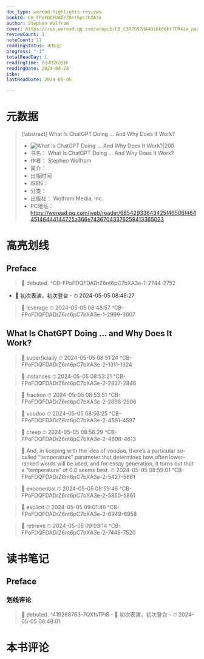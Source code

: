 ```yaml
---
doc_type: weread-highlights-reviews
bookId: CB_FPoFDQFDADrZ6nt6pC7bXA3e
author: Stephen Wolfram
cover: https://res.weread.qq.com/wrepub/CB_C3R7G97HA40i6k06kf7OR4zw_parsecover
reviewCount: 1
noteCount: 11
readingStatus: 未标记
progress: "-1"
totalReadDay: 1
readingTime: 0小时26分钟
readingDate: 2024-04-28
isbn: 
lastReadDate: 2024-05-05

---
```

# 元数据
> [!abstract] What Is ChatGPT Doing ... And Why Does It Work?
> - ![ What Is ChatGPT Doing ... And Why Does It Work?|200](https://res.weread.qq.com/wrepub/CB_C3R7G97HA40i6k06kf7OR4zw_parsecover)
> - 书名： What Is ChatGPT Doing ... And Why Does It Work?
> - 作者： Stephen Wolfram
> - 简介： 
> - 出版时间 
> - ISBN： 
> - 分类： 
> - 出版社： Wolfram Media, Inc.
> - PC地址：https://weread.qq.com/web/reader/68542933643425f46506f46445146444144725a366e74367043376258413365023

# 高亮划线

## Preface

> 📌  debuted. ^CB-FPoFDQFDADrZ6nt6pC7bXA3e-1-2744-2752
- 💭 初次表演，初次登台 - ⏱ 2024-05-05 08:48:27 

> 📌 leverage 
> ⏱ 2024-05-05 08:48:57 ^CB-FPoFDQFDADrZ6nt6pC7bXA3e-1-2999-3007

## What Is ChatGPT Doing ... and Why Does It Work?

> 📌 superficially 
> ⏱ 2024-05-05 08:51:24 ^CB-FPoFDQFDADrZ6nt6pC7bXA3e-2-1311-1324

> 📌 instances 
> ⏱ 2024-05-05 08:53:21 ^CB-FPoFDQFDADrZ6nt6pC7bXA3e-2-2837-2846

> 📌 fraction 
> ⏱ 2024-05-05 08:53:51 ^CB-FPoFDQFDADrZ6nt6pC7bXA3e-2-2898-2906

> 📌 voodoo 
> ⏱ 2024-05-05 08:56:25 ^CB-FPoFDQFDADrZ6nt6pC7bXA3e-2-4591-4597

> 📌 creep 
> ⏱ 2024-05-05 08:56:29 ^CB-FPoFDQFDADrZ6nt6pC7bXA3e-2-4608-4613

> 📌 And, in keeping with the idea of voodoo, there’s a particular so-called “temperature” parameter that determines how often lower-ranked words will be used, and for essay generation, it turns out that a “temperature” of 0.8 seems best. 
> ⏱ 2024-05-05 08:59:01 ^CB-FPoFDQFDADrZ6nt6pC7bXA3e-2-5427-5661

> 📌 exponential 
> ⏱ 2024-05-05 08:59:46 ^CB-FPoFDQFDADrZ6nt6pC7bXA3e-2-5850-5861

> 📌 explicit 
> ⏱ 2024-05-05 09:01:46 ^CB-FPoFDQFDADrZ6nt6pC7bXA3e-2-6949-6958

> 📌 retrieve 
> ⏱ 2024-05-05 09:03:14 ^CB-FPoFDQFDADrZ6nt6pC7bXA3e-2-7445-7520

# 读书笔记

## Preface

### 划线评论
> 📌 debuted.  ^419268763-7QXfsTPi8
    - 💭 初次表演，初次登台
    - ⏱ 2024-05-05 08:48:01
   
# 本书评论
